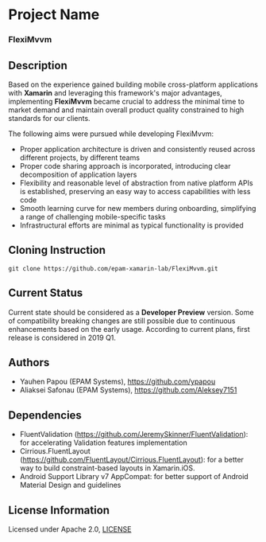 # Project Name

### FlexiMvvm

## Description

Based on the experience gained building mobile cross-platform applications with **Xamarin** and leveraging this framework's major advantages, implementing **FlexiMvvm** became crucial to address the minimal time to market demand and maintain overall product quality constrained to high standards for our clients.

The following aims were pursued while developing FlexiMvvm:
* Proper application architecture is driven and consistently reused across different projects, by different teams
* Proper code sharing approach is incorporated, introducing clear decomposition of application layers
* Flexibility and reasonable level of abstraction from native platform APIs is established, preserving an easy way to access capabilities with less code
* Smooth learning curve for new members during onboarding, simplifying a range of challenging mobile-specific tasks
* Infrastructural efforts are minimal as typical functionality is provided

## Cloning Instruction

```
git clone https://github.com/epam-xamarin-lab/FlexiMvvm.git
```

## Current Status

Current state should be considered as a **Developer Preview** version.
Some of compatibility breaking changes are still possible due to continuous enhancements based on the early usage.
According to current plans, first release is considered in 2019 Q1.

## Authors

* Yauhen Papou (EPAM Systems), https://github.com/ypapou
* Aliaksei Safonau (EPAM Systems), https://github.com/Aleksey7151

## Dependencies

* FluentValidation (https://github.com/JeremySkinner/FluentValidation): for accelerating Validation features implementation
* Cirrious.FluentLayout (https://github.com/FluentLayout/Cirrious.FluentLayout): for a better way to build constraint-based layouts in Xamarin.iOS.
* Android Support Library v7 AppCompat: for better support of Android Material Design and guidelines

## License Information

Licensed under Apache 2.0, [LICENSE](https://github.com/epam-xamarin-lab/FlexiMvvm/blob/master/LICENSE)